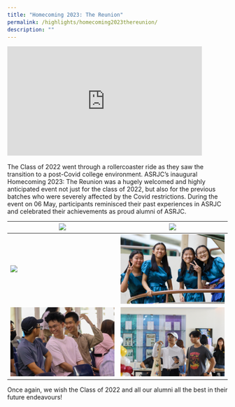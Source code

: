 ```yaml
---
title: "Homecoming 2023: The Reunion"
permalink: /highlights/homecoming2023thereunion/
description: ""
---
```

<iframe allowfullscreen="" allow="accelerometer; autoplay; clipboard-write; encrypted-media; gyroscope; picture-in-picture; web-share" frameborder="0" title="YouTube video player" src="https://www.youtube.com/embed/5D9VYnK8NMk?si=yStOwlykpodfrKKL" height="250" width="445"></iframe>

The Class of 2022 went through a rollercoaster ride as they saw the transition to a post-Covid college environment. ASRJC’s inaugural Homecoming 2023: The Reunion was a hugely welcomed and highly anticipated event not just for the class of 2022, but also for the previous batches who were severely affected by the Covid restrictions. During the event on 06 May, participants reminisced their past experiences in ASRJC and celebrated their achievements as proud alumni of ASRJC. 



| ![](/images/img_0202.JPG)| ![](/images/img_0215.JPG) | 
| -------- | -------- | 
| ![](/images/img_0192.JPG)     | ![](/images/img_0249.JPG)     | 
| ![](/images/img_0232.JPG)     | ![](/images/img_0224.JPG)     | 



Once again, we wish the Class of 2022 and all our alumni all the best in their future endeavours!